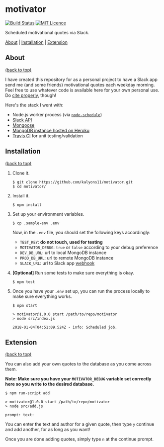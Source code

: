 # motivator

[![Build Status](https://travis-ci.org/kalyons11/motivator.svg?branch=master)](https://travis-ci.org/kalyons11/motivator) [![MIT Licence](https://badges.frapsoft.com/os/mit/mit.svg?v=103)](https://opensource.org/licenses/mit-license.php)

Scheduled motivational quotes via Slack.

[About](#about) | [Installation](#installation) | [Extension](#extension)

## About

[(back to top)](#motivator)

I have created this repository for as a personal project to have a Slack app send me (and some friends)
motivational quotes each weekday morning. Feel free to use whatever code is available here for your own personal use. Do [cite properly](https://integrity.mit.edu/handbook/writing-code), though!

Here's the stack I went with:

- Node.js worker process (via [`node-schedule`](https://github.com/node-schedule/node-schedule))
- [Slack API](https://api.slack.com/)
- [Mongoose](http://mongoosejs.com/)
- [MongoDB instance hosted on Heroku](https://devcenter.heroku.com/articles/mongolab)
- [Travis CI](https://travis-ci.org) for unit testing/validation

## Installation

[(back to top)](#motivator)

1. Clone it.

	```
	$ git clone https://github.com/kalyons11/motivator.git
	$ cd motivator/
	```

2. Install it.

	```
	$ npm install
	```

3. Set up your environment variables.

    ```
    $ cp .sample-env .env
    ```
    
    Now, in the `.env` file, you should set the following keys accordingly:
    
    - `TEST_KEY`: **do not touch, used for testing**
    - `MOTIVATOR_DEBUG`: `true` or `false` according to your debug preference
    - `DEV_DB_URL`: url to local MongoDB instance
    - `PROD_DB_URL`: url to remote MongoDB instance
    - `SLACK_URL`: url to Slack app [webhook](https://api.slack.com/incoming-webhooks)

4. **[Optional]** Run some tests to make sure everything is okay.

	```
	$ npm test
	```

5. Once you have your `.env` set up, you can run the process locally to make sure everything works.

    ```
    $ npm start
    
    > motivator@1.0.0 start /path/to/repo/motivator
    > node src/index.js
    
    2018-01-04T04:51:09.524Z - info: Scheduled job.
    ```
## Extension

[(back to top)](#motivator)

You can also add your own quotes to the database as you come across them.

**Note: Make sure you have your `MOTIVATOR_DEBUG` variable set correctly here
so you write to the desired database.**

```
$ npm run-script add

> motivator@1.0.0 start /path/to/repo/motivator
> node src/add.js

prompt: text: 
```

You can enter the text and author for a given quote, then type `y`
continue and add another, for as long as you want!

Once you are done adding quotes, simply type `n` at the continue prompt.
